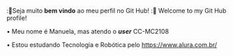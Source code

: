:🪻Seja muito **bem vindo** ao meu perfil no Git Hub! 
:🪻 Welcome to my Git Hub profile! 

• Meu nome é Manuela, mas atendo o ***user*** CC-MC2108

• Estou estudando Tecnologia e Robótica pelo <https://www.alura.com.br/>


